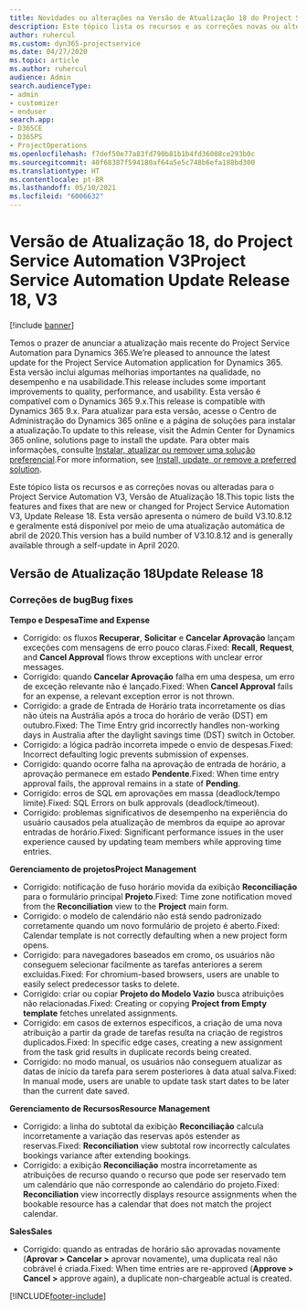 ```yaml
---
title: Novidades ou alterações na Versão de Atualização 18 do Project Service Automation V3
description: Este tópico lista os recursos e as correções novas ou alteradas disponíveis na Versão de Atualização 18 do Project Service Automation V3.
author: ruhercul
ms.custom: dyn365-projectservice
ms.date: 04/27/2020
ms.topic: article
ms.author: ruhercul
audience: Admin
search.audienceType:
- admin
- customizer
- enduser
search.app:
- D365CE
- D365PS
- ProjectOperations
ms.openlocfilehash: f7def50e77a83fd790b81b1b4fd36008ce293b0c
ms.sourcegitcommit: 40f68387f594180af64a5e5c748b6efa188bd300
ms.translationtype: HT
ms.contentlocale: pt-BR
ms.lasthandoff: 05/10/2021
ms.locfileid: "6006632"
---
```

# <a name="project-service-automation-update-release-18-v3"></a><span data-ttu-id="f2765-103">Versão de Atualização 18, do Project Service Automation V3</span><span class="sxs-lookup"><span data-stu-id="f2765-103">Project Service Automation Update Release 18, V3</span></span>

[!include [banner](../includes/psa-now-project-operations.md)]

<span data-ttu-id="f2765-104">Temos o prazer de anunciar a atualização mais recente do Project Service Automation para Dynamics 365.</span><span class="sxs-lookup"><span data-stu-id="f2765-104">We’re pleased to announce the latest update for the Project Service Automation application for Dynamics 365.</span></span> <span data-ttu-id="f2765-105">Esta versão inclui algumas melhorias importantes na qualidade, no desempenho e na usabilidade.</span><span class="sxs-lookup"><span data-stu-id="f2765-105">This release includes some important improvements to quality, performance, and usability.</span></span> <span data-ttu-id="f2765-106">Esta versão é compatível com o Dynamics 365 9.x.</span><span class="sxs-lookup"><span data-stu-id="f2765-106">This release is compatible with Dynamics 365 9.x.</span></span> <span data-ttu-id="f2765-107">Para atualizar para esta versão, acesse o Centro de Administração do Dynamics 365 online e a página de soluções para instalar a atualização.</span><span class="sxs-lookup"><span data-stu-id="f2765-107">To update to this release, visit the Admin Center for Dynamics 365 online, solutions page to install the update.</span></span> <span data-ttu-id="f2765-108">Para obter mais informações, consulte [Instalar, atualizar ou remover uma solução preferencial](/power-platform/admin/install-remove-preferred-solution).</span><span class="sxs-lookup"><span data-stu-id="f2765-108">For more information, see [Install, update, or remove a preferred solution](/power-platform/admin/install-remove-preferred-solution).</span></span>

<span data-ttu-id="f2765-109">Este tópico lista os recursos e as correções novas ou alteradas para o Project Service Automation V3, Versão de Atualização 18.</span><span class="sxs-lookup"><span data-stu-id="f2765-109">This topic lists the features and fixes that are new or changed for Project Service Automation V3, Update Release 18.</span></span> <span data-ttu-id="f2765-110">Esta versão apresenta o número de build V3.10.8.12 e geralmente está disponível por meio de uma atualização automática de abril de 2020.</span><span class="sxs-lookup"><span data-stu-id="f2765-110">This version has a build number of V3.10.8.12 and is generally available through a self-update in April 2020.</span></span>

## <a name="update-release-18"></a><span data-ttu-id="f2765-111">Versão de Atualização 18</span><span class="sxs-lookup"><span data-stu-id="f2765-111">Update Release 18</span></span>

### <a name="bug-fixes"></a><span data-ttu-id="f2765-112">Correções de bug</span><span class="sxs-lookup"><span data-stu-id="f2765-112">Bug fixes</span></span>

<span data-ttu-id="f2765-113">**Tempo e Despesa**</span><span class="sxs-lookup"><span data-stu-id="f2765-113">**Time and Expense**</span></span>

- <span data-ttu-id="f2765-114">Corrigido: os fluxos **Recuperar**, **Solicitar** e **Cancelar Aprovação** lançam exceções com mensagens de erro pouco claras.</span><span class="sxs-lookup"><span data-stu-id="f2765-114">Fixed: **Recall**, **Request**, and **Cancel Approval** flows throw exceptions with unclear error messages.</span></span>
- <span data-ttu-id="f2765-115">Corrigido: quando **Cancelar Aprovação** falha em uma despesa, um erro de exceção relevante não é lançado.</span><span class="sxs-lookup"><span data-stu-id="f2765-115">Fixed: When **Cancel Approval** fails for an expense, a relevant exception error is not thrown.</span></span>
- <span data-ttu-id="f2765-116">Corrigido: a grade de Entrada de Horário trata incorretamente os dias não úteis na Austrália após a troca do horário de verão (DST) em outubro.</span><span class="sxs-lookup"><span data-stu-id="f2765-116">Fixed: The Time Entry grid incorrectly handles non-working days in Australia after the daylight savings time (DST) switch in October.</span></span>
- <span data-ttu-id="f2765-117">Corrigido: a lógica padrão incorreta impede o envio de despesas.</span><span class="sxs-lookup"><span data-stu-id="f2765-117">Fixed: Incorrect defaulting logic prevents submission of expenses.</span></span>
- <span data-ttu-id="f2765-118">Corrigido: quando ocorre falha na aprovação de entrada de horário, a aprovação permanece em estado **Pendente**.</span><span class="sxs-lookup"><span data-stu-id="f2765-118">Fixed: When time entry approval fails, the approval remains in a state of **Pending**.</span></span>
- <span data-ttu-id="f2765-119">Corrigido: erros de SQL em aprovações em massa (deadlock/tempo limite).</span><span class="sxs-lookup"><span data-stu-id="f2765-119">Fixed: SQL Errors on bulk approvals (deadlock/timeout).</span></span>
- <span data-ttu-id="f2765-120">Corrigido: problemas significativos de desempenho na experiência do usuário causados pela atualização de membros da equipe ao aprovar entradas de horário.</span><span class="sxs-lookup"><span data-stu-id="f2765-120">Fixed: Significant performance issues in the user experience caused by updating team members while approving time entries.</span></span>

<span data-ttu-id="f2765-121">**Gerenciamento de projetos**</span><span class="sxs-lookup"><span data-stu-id="f2765-121">**Project Management**</span></span>

- <span data-ttu-id="f2765-122">Corrigido: notificação de fuso horário movida da exibição **Reconciliação** para o formulário principal **Projeto**.</span><span class="sxs-lookup"><span data-stu-id="f2765-122">Fixed: Time zone notification moved from the **Reconciliation** view to the **Project** main form.</span></span>
- <span data-ttu-id="f2765-123">Corrigido: o modelo de calendário não está sendo padronizado corretamente quando um novo formulário de projeto é aberto.</span><span class="sxs-lookup"><span data-stu-id="f2765-123">Fixed: Calendar template is not correctly defaulting when a new project form opens.</span></span>
- <span data-ttu-id="f2765-124">Corrigido: para navegadores baseados em cromo, os usuários não conseguem selecionar facilmente as tarefas anteriores a serem excluídas.</span><span class="sxs-lookup"><span data-stu-id="f2765-124">Fixed: For chromium-based browsers, users are unable to easily select predecessor tasks to delete.</span></span>
- <span data-ttu-id="f2765-125">Corrigido: criar ou copiar **Projeto do Modelo Vazio** busca atribuições não relacionadas.</span><span class="sxs-lookup"><span data-stu-id="f2765-125">Fixed: Creating or copying **Project from Empty template** fetches unrelated assignments.</span></span>
- <span data-ttu-id="f2765-126">Corrigido: em casos de externos específicos, a criação de uma nova atribuição a partir da grade de tarefas resulta na criação de registros duplicados.</span><span class="sxs-lookup"><span data-stu-id="f2765-126">Fixed: In specific edge cases, creating a new assignment from the task grid results in duplicate records being created.</span></span>
- <span data-ttu-id="f2765-127">Corrigido: no modo manual, os usuários não conseguem atualizar as datas de início da tarefa para serem posteriores à data atual salva.</span><span class="sxs-lookup"><span data-stu-id="f2765-127">Fixed: In manual mode, users are unable to update task start dates to be later than the current date saved.</span></span>

<span data-ttu-id="f2765-128">**Gerenciamento de Recursos**</span><span class="sxs-lookup"><span data-stu-id="f2765-128">**Resource Management**</span></span>

- <span data-ttu-id="f2765-129">Corrigido: a linha do subtotal da exibição **Reconciliação** calcula incorretamente a variação das reservas após estender as reservas.</span><span class="sxs-lookup"><span data-stu-id="f2765-129">Fixed: **Reconciliation** view subtotal row incorrectly calculates bookings variance after extending bookings.</span></span>
- <span data-ttu-id="f2765-130">Corrigido: a exibição **Reconciliação** mostra incorretamente as atribuições de recurso quando o recurso que pode ser reservado tem um calendário que não corresponde ao calendário do projeto.</span><span class="sxs-lookup"><span data-stu-id="f2765-130">Fixed: **Reconciliation** view incorrectly displays resource assignments when the bookable resource has a calendar that does not match the project calendar.</span></span>

<span data-ttu-id="f2765-131">**Sales**</span><span class="sxs-lookup"><span data-stu-id="f2765-131">**Sales**</span></span>

- <span data-ttu-id="f2765-132">Corrigido: quando as entradas de horário são aprovadas novamente (**Aprovar > Cancelar >** aprovar novamente), uma duplicata real não cobrável é criada.</span><span class="sxs-lookup"><span data-stu-id="f2765-132">Fixed: When time entries are re-approved (**Approve > Cancel >** approve again), a duplicate non-chargeable actual is created.</span></span>


[!INCLUDE[footer-include](../includes/footer-banner.md)]